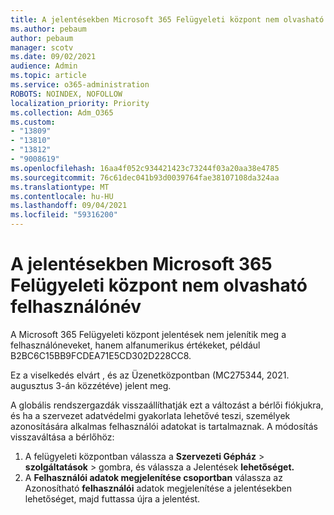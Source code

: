 ```yaml
---
title: A jelentésekben Microsoft 365 Felügyeleti központ nem olvasható felhasználónév
ms.author: pebaum
author: pebaum
manager: scotv
ms.date: 09/02/2021
audience: Admin
ms.topic: article
ms.service: o365-administration
ROBOTS: NOINDEX, NOFOLLOW
localization_priority: Priority
ms.collection: Adm_O365
ms.custom:
- "13809"
- "13810"
- "13812"
- "9008619"
ms.openlocfilehash: 16aa4f052c934421423c73244f03a20aa38e4785
ms.sourcegitcommit: 76c61dec041b93d0039764fae38107108da324aa
ms.translationtype: MT
ms.contentlocale: hu-HU
ms.lasthandoff: 09/04/2021
ms.locfileid: "59316200"
---
```

# <a name="reports-in-microsoft-365-admin-center-do-not-show-readable-username"></a>A jelentésekben Microsoft 365 Felügyeleti központ nem olvasható felhasználónév

A Microsoft 365 Felügyeleti központ jelentések nem jelenítik meg a felhasználóneveket, hanem alfanumerikus értékeket, például B2BC6C15BB9FCDEA71E5CD302D228CC8.

Ez a viselkedés elvárt , és az Üzenetközpontban (MC275344, 2021. augusztus 3-án közzétéve) jelent meg. 

A globális rendszergazdák visszaállíthatják ezt a változást a bérlői fiókjukra, és ha a szervezet adatvédelmi gyakorlata lehetővé teszi, személyek azonosítására alkalmas felhasználói adatokat is tartalmaznak. A módosítás visszaváltása a bérlőhöz:

1. A felügyeleti központban válassza a **Szervezeti Gépház**  >  **szolgáltatások**  >  [](https://admin.microsoft.com/Adminportal/Home#/Settings/Services)gombra, és válassza a Jelentések **lehetőséget.** 
1. A **Felhasználói adatok megjelenítése csoportban** válassza az Azonosítható **felhasználói** adatok megjelenítése a jelentésekben lehetőséget, majd futtassa újra a jelentést.